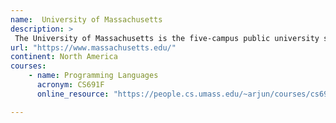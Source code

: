 ```yaml
---
name:  University of Massachusetts 
description: >
 The University of Massachusetts is the five-campus public university system and the only public research system in the Commonwealth of Massachusetts. 
url: "https://www.massachusetts.edu/"
continent: North America
courses:
    - name: Programming Languages 
      acronym: CS691F
      online_resource: "https://people.cs.umass.edu/~arjun/courses/cs691f/"

---
```

